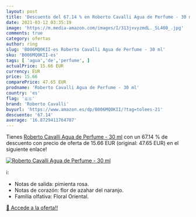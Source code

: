 ```yaml
---
layout: post
title: 'Descuento del 67.14 % en Roberto Cavalli Agua de Perfume - 30 ml'
date: 2021-03-12 03:35:19
image: 'https://m.media-amazon.com/images/I/313jxvyzmdL._SL400_.jpg'
comments: true
category: ofertas
author: ring
slug: 'B006MQ0KII-es Roberto Cavalli Agua de Perfume - 30 ml'
sku: 'B006MQ0KII-es'
tags: [ 'agua','de','perfume', ]
actualPrice: 15.66 EUR
currency: EUR
price: 15.66
comparePrice: 47.65 EUR
prodname: 'Roberto Cavalli Agua de Perfume - 30 ml'
country: 'es'
flag: '🇪🇸'
brand: 'Roberto Cavalli'
buyurl: 'https://www.amazon.es/dp/B006MQ0KII/?tag=tolees-21'
descuento: '67.14'
average: '16.8729411764707'
---
```


Tienes [Roberto Cavalli Agua de Perfume - 30 ml](https://www.amazon.es/dp/B006MQ0KII/?tag=tolees-21) con un 67.14 % de descuento con precio de oferta de 15.66 EUR (original: 47.65 EUR) en el siguiente enlace!

[![Roberto Cavalli Agua de Perfume - 30 ml](https://m.media-amazon.com/images/I/313jxvyzmdL._SL400_.jpg)](https://www.amazon.es/dp/B006MQ0KII/?tag=tolees-21)

ℹ️:

- Notas de salida: pimienta rosa.
- Notas de corazón: flor de azahar del naranjo.
- Familia olfativa: Floral Oriental.

[🛒 Accede a la oferta!!](https://www.amazon.es/dp/B006MQ0KII/?tag=tolees-21)
